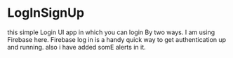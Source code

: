 # LogInSignUp

this simple Login UI app in which you can login By two ways. I am using Firebase here. Firebase log in is a handy quick way to get authentication up and running.
also i have added somE alerts in it.

